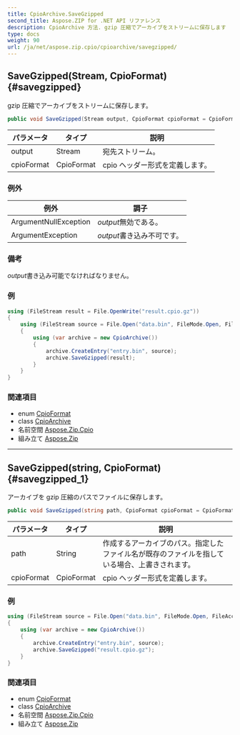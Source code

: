 ```yaml
---
title: CpioArchive.SaveGzipped
second_title: Aspose.ZIP for .NET API リファレンス
description: CpioArchive 方法. gzip 圧縮でアーカイブをストリームに保存します
type: docs
weight: 90
url: /ja/net/aspose.zip.cpio/cpioarchive/savegzipped/
---
```

## SaveGzipped(Stream, CpioFormat) {#savegzipped}

gzip 圧縮でアーカイブをストリームに保存します。

```csharp
public void SaveGzipped(Stream output, CpioFormat cpioFormat = CpioFormat.OldAscii)
```

| パラメータ | タイプ | 説明 |
| --- | --- | --- |
| output | Stream | 宛先ストリーム。 |
| cpioFormat | CpioFormat | cpio ヘッダー形式を定義します。 |

### 例外

| 例外 | 調子 |
| --- | --- |
| ArgumentNullException | *output*無効である。 |
| ArgumentException | *output*書き込み不可です。 |

### 備考

*output*書き込み可能でなければなりません。

### 例

```csharp
using (FileStream result = File.OpenWrite("result.cpio.gz"))
{
    using (FileStream source = File.Open("data.bin", FileMode.Open, FileAccess.Read))
    {
        using (var archive = new CpioArchive())
        {
            archive.CreateEntry("entry.bin", source);
            archive.SaveGzipped(result);
        }
    }
}
```

### 関連項目

* enum [CpioFormat](../../cpioformat/)
* class [CpioArchive](../)
* 名前空間 [Aspose.Zip.Cpio](../../cpioarchive/)
* 組み立て [Aspose.Zip](../../../)

---

## SaveGzipped(string, CpioFormat) {#savegzipped_1}

アーカイブを gzip 圧縮のパスでファイルに保存します。

```csharp
public void SaveGzipped(string path, CpioFormat cpioFormat = CpioFormat.OldAscii)
```

| パラメータ | タイプ | 説明 |
| --- | --- | --- |
| path | String | 作成するアーカイブのパス。指定したファイル名が既存のファイルを指している場合、上書きされます。 |
| cpioFormat | CpioFormat | cpio ヘッダー形式を定義します。 |

### 例

```csharp
using (FileStream source = File.Open("data.bin", FileMode.Open, FileAccess.Read))
{
    using (var archive = new CpioArchive())
    {
        archive.CreateEntry("entry.bin", source);
        archive.SaveGzipped("result.cpio.gz");
    }
}
```

### 関連項目

* enum [CpioFormat](../../cpioformat/)
* class [CpioArchive](../)
* 名前空間 [Aspose.Zip.Cpio](../../cpioarchive/)
* 組み立て [Aspose.Zip](../../../)


